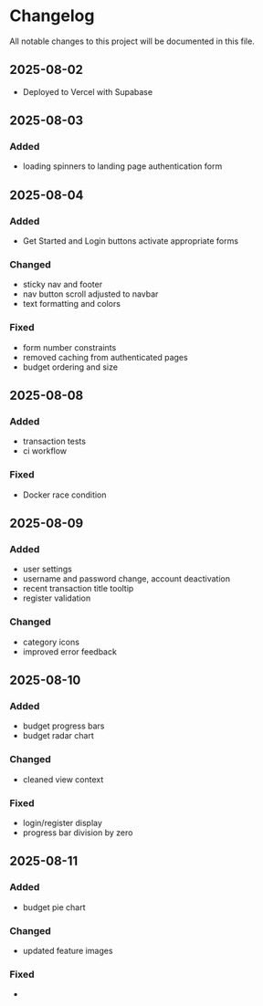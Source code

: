 # Changelog

All notable changes to this project will be documented in this file.

## 2025-08-02

- Deployed to Vercel with Supabase

## 2025-08-03

### Added

- loading spinners to landing page authentication form

## 2025-08-04

### Added

- Get Started and Login buttons activate appropriate forms

### Changed

- sticky nav and footer
- nav button scroll adjusted to navbar
- text formatting and colors

### Fixed

- form number constraints
- removed caching from authenticated pages
- budget ordering and size

## 2025-08-08

### Added

- transaction tests
- ci workflow

### Fixed

- Docker race condition

## 2025-08-09

### Added

- user settings
- username and password change, account deactivation
- recent transaction title tooltip
- register validation

### Changed

- category icons
- improved error feedback

## 2025-08-10

### Added

- budget progress bars
- budget radar chart

### Changed

- cleaned view context

### Fixed

- login/register display
- progress bar division by zero

## 2025-08-11

### Added

- budget pie chart

### Changed

- updated feature images

### Fixed

- 
